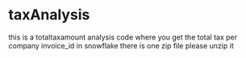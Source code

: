 # taxAnalysis
this is a totaltaxamount analysis code where you get the total tax per company invoice_id
in snowflake there is one zip file please unzip it
